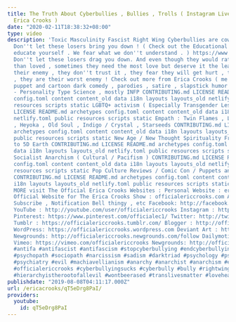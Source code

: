 ```yaml
---
title: The Truth About Cyberbullies , Bullies , Trolls ( Instagram Live Video with
  Erica Crooks )
date: "2020-02-11T18:38:32+08:00"
type: video
description: 'Toxic Masculinity Fascist Right Wing Cyberbullies are cowards and ignorant.
  Don''t let these losers bring you down ! ( Check out the Educational Resources and
  educate yourself . We fear what we don''t understand . ) https://www.pinterest.com/officialec1/anti-fascist-anti-bullying-anti-cyberbullying-stay/
  Don''t let these losers drag you down. And even though they would rather be feared
  than loved , sometimes they need the most love but deserve it the least. Love is
  their enemy , they don''t trust it , they fear they will get hurt , they fear themselves
  , they are their worst enemy ! Check out more from Erica Crooks ( me ) - Hilarious
  puppet and cartoon dark comedy , parodies , satire , slapstick humor for adults
  - Personality Type Science , mostly INFP CONTRIBUTING.md LICENSE README.md archetypes
  config.toml content content_old data i18n layouts layouts_old netlify.toml public
  resources scripts static LGBTQ+ activism ( Especially Transgender Lesbians ) CONTRIBUTING.md
  LICENSE README.md archetypes config.toml content content_old data i18n layouts layouts_old
  netlify.toml public resources scripts static Empath : Twin Flames , Lightworker
  , Heyoka , Old Soul , Indigo / Crystal , Starseeds CONTRIBUTING.md LICENSE README.md
  archetypes config.toml content content_old data i18n layouts layouts_old netlify.toml
  public resources scripts static New Age / New Thought Spirituality From Law of Attraction
  to 5D Earth CONTRIBUTING.md LICENSE README.md archetypes config.toml content content_old
  data i18n layouts layouts_old netlify.toml public resources scripts static Libertarian
  Socialist Anarchism ( Cultural / Pacifism ) CONTRIBUTING.md LICENSE README.md archetypes
  config.toml content content_old data i18n layouts layouts_old netlify.toml public
  resources scripts static Pop Culture Reviews / Comic Con / Puppets and Cartoon Animation
  CONTRIBUTING.md LICENSE README.md archetypes config.toml content content_old data
  i18n layouts layouts_old netlify.toml public resources scripts static AND MORE FOR
  MORE visit The Official Erica Crooks Websites : Personal Website : ericacrooks.com
  Official Website for The Erica Crooks Show : officialericcrooks.com Also Like ,
  Subscribe , Notification Bell thingy , etc Facebook: http://facebook.com/officialericcrooks
  YouTube : http://youtube.com/user/officialericcrooks Instagram : http://Instagram.com/officialericcrooks/
  Pinterest: https://www.pinterest.com/officialec1/ Twitter: http://twitter.com/crooks_erica
  Tumblr : https://officialericcrooks.tumblr.com/ Blogger : http://officialericcrooks.blogspot.com/
  WordPress: https://officialericcrooks.wordpress.com Deviant Art : https://www.deviantart.com/officialericcrooks
  Newgrounds: http://officialericcrooks.newgrounds.com/follow Dailymotion : http://www.dailymotion.com/user/officialericcrooks/1
  Vimeo: https://vimeo.com/officialericcrooks Newgrounds: http://officialericcrooks.newgrounds.com
  #antifa #antifascist #antifascism #stopcyberbullying #endcyberbullying #darkpsychology
  #psychopath #sociopath #narcissism #sadism #darktriad #psychology #psychopathy #narcissist
  #psychiatry #evil #machiavellianism #anarchy #anarchist #anarchism #ericacrooks
  #officialericcrooks #cyberbullyingsucks #cyberbully #bully #rightwingisacrimeagainsthumanity
  #hierarchyistherootofallevil #wontbeerased #translivesmatter #lovehealsfearkills'
publishdate: "2019-08-08T04:11:17.000Z"
url: /ericacrooks/qT5eDrg8PaI/
providers:
  youtube:
    id: qT5eDrg8PaI
---
```

